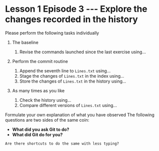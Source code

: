 
# Lesson 1 Episode 3 --- Explore the changes recorded in the history
Please perform the following tasks individually

1. The baseline
    1. Revise the commands launched since the last exercise using...

2. Perform the commit routine
    1. Append the seventh line to `Lines.txt` using...
    1. Stage the changes of `Lines.txt` in the index using...
    1. Store the changes of `Lines.txt` in the history using...

3. As many times as you like
    1. Check the history using...
    1. Compare different versions of `Lines.txt` using...

Formulate your own explanation of what you have observed
The following questions are two sides of the same coin:
* **What did you ask Git to do?**
* **What did Git do for you?**

````{attention}
Are there shortcuts to do the same with less typing?
````
